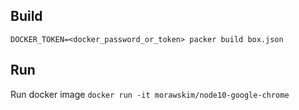 ## Build

`DOCKER_TOKEN=<docker_password_or_token> packer build box.json`

## Run

Run docker image `docker run -it morawskim/node10-google-chrome`
